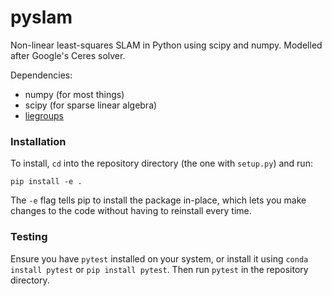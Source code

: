 # pyslam
Non-linear least-squares SLAM in Python using scipy and numpy. Modelled after Google's Ceres solver.

Dependencies:
* numpy (for most things)
* scipy (for sparse linear algebra)
* [liegroups](https://gitlab.com/utiasSTARS/liegroups)

### Installation
To install, `cd` into the repository directory (the one with `setup.py`) and run:
```
pip install -e .
```
The `-e` flag tells pip to install the package in-place, which lets you make changes to the code without having to reinstall every time.

### Testing
Ensure you have `pytest` installed on your system, or install it using `conda install pytest` or `pip install pytest`. Then run `pytest` in the repository directory.
